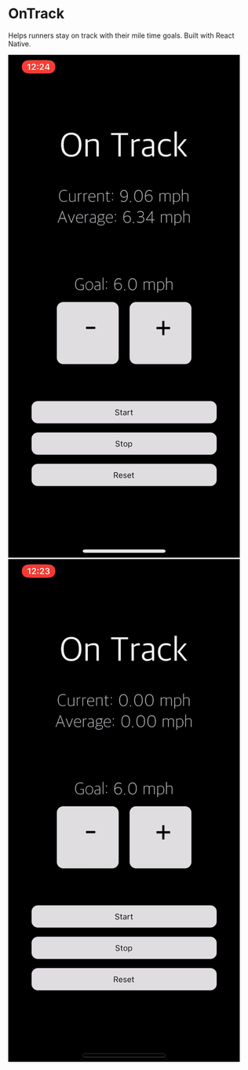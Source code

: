 # OnTrack
Helps runners stay on track with their mile time goals. Built with React Native.

![On Track Screenshot 1 |100x100](screenshots/IMG_4097.jpg)
![On Track Screenshot 2](screenshots/IMG_4098.jpg)
